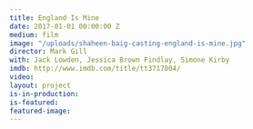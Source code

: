 ```yaml
---
title: England Is Mine
date: 2017-01-01 00:00:00 Z
medium: film
image: "/uploads/shaheen-baig-casting-england-is-mine.jpg"
director: Mark Gill
with: Jack Lowden, Jessica Brown Findlay, Simone Kirby
imdb: http://www.imdb.com/title/tt3717804/
video: 
layout: project
is-in-production:
is-featured: 
featured-image: 
---
```


